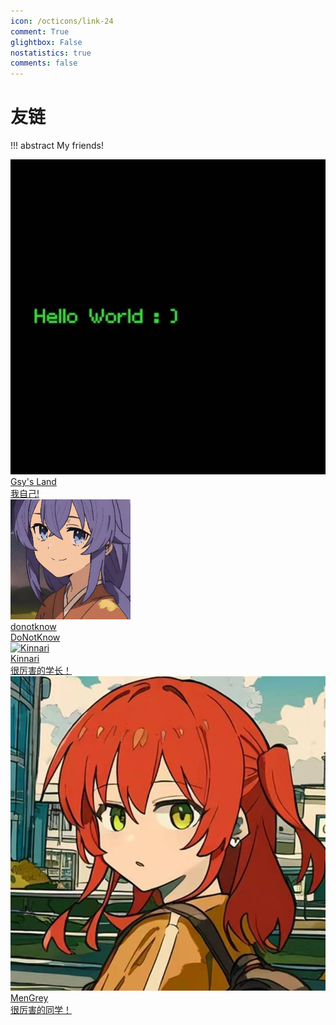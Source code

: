```yaml
---
icon: /octicons/link-24
comment: True
glightbox: False
nostatistics: true
comments: false
---
```


# 友链

!!! abstract
    My friends!

<div class="flink-list">

<div class="flink-list-item">
    <a href="https://alexy-dot.github.io/" title="Gsy's blog" target="_blank">
        <div class="flink-item-icon">
            <img src="https://raw.githubusercontent.com/WncFht/picture/main/picture/微信图片_20241003201746.jpg" alt="Gsy">
        </div>
        <div class="flink-item-name heti-skip">Gsy's Land</div>
        <div class="flink-item-desc">我自己!</div>
    </a>
</div>

<div class="flink-list-item">
    <a href="http://donotknowsjtu.top" title="donotknow" target="_blank">
        <div class="flink-item-icon">
            <img src="https://raw.githubusercontent.com/WncFht/picture/main/picture/logo.gif" alt="donotknow">
        </div>
        <div class="flink-item-name heti-skip">donotknow</div>
        <div class="flink-item-desc">DoNotKnow</div>
    </a>
</div>


<div class="flink-list-item">
    <a href="https://kinnariyamamatanha.github.io/" title="Kinaari" target="_blank">
        <div class="flink-item-icon">
            <img src="https://raw.githubusercontent.com/KinnariyaMamaTanha/KinnariyaMamaTanha.github.io/refs/heads/main/overrides/img/avatar1.png" alt="Kinnari">
        </div>
        <div class="flink-item-name heti-skip">Kinnari</div>
        <div class="flink-item-desc">很厉害的学长！</div>
    </a>
</div>

<div class="flink-list-item">
    <a href="https://microgrey.github.io/" title="MenGrey" target="_blank">
        <div class="flink-item-icon">
            <img src="https://raw.githubusercontent.com/WncFht/picture/main/8482f0d42ffc1f9191105bab02ca82e.jpg" alt="MenGrey">
        </div>
        <div class="flink-item-name heti-skip">MenGrey</div>
        <div class="flink-item-desc">很厉害的同学！</div>
    </a>
</div>


</div>
